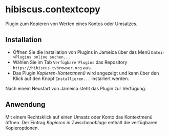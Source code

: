 hibiscus.contextcopy
====================

Plugin zum Kopieren von Werten eines Kontos oder Umsatzes.

## Installation

- Öffnen Sie die Installation von Plugins in Jameica über das Menü `Datei->Plugins online suchen...`
- Wählen Sie im Tab `Verfügbare Plugins` das Repository `https://hibiscus.tvbrowser.org` aus.
- Das Plugin _Kopieren-Kontextmenü_ wird angezeigt und kann über den Klick auf den Knopf `Installieren...` installiert werden.

Nach einem Neustart von Jameica steht das Plugin zur Verfügung.

## Anwendung

Mit einem Rechtsklick auf einen Umsatz oder Konto das Kontextmenü öffnen. Der Eintrag _Kopieren in Zwischenablage_ enthält die verfügbaren Kopieroptionen.